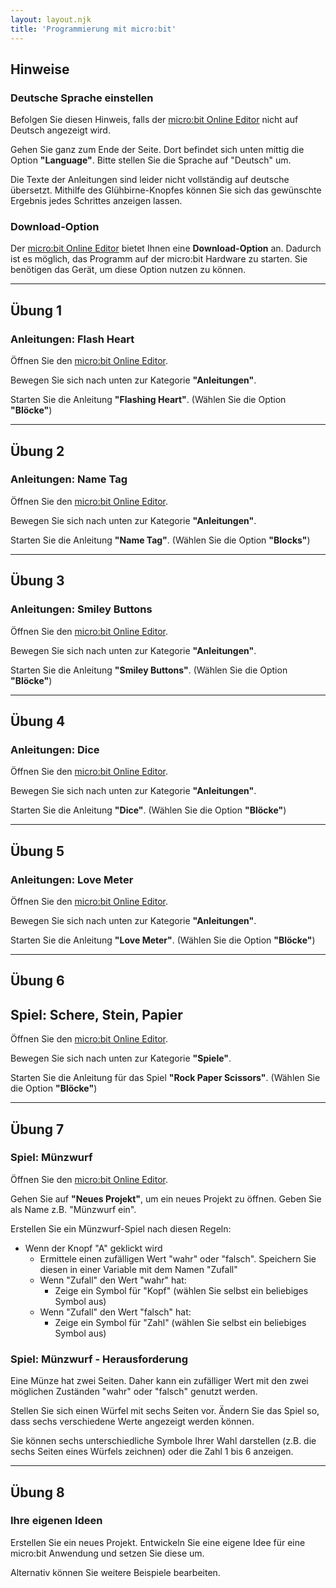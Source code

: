 ```yaml
---
layout: layout.njk
title: 'Programmierung mit micro:bit'
---
```


## Hinweise

### Deutsche Sprache einstellen

Befolgen Sie diesen Hinweis, falls der [micro:bit Online Editor](https://makecode.microbit.org/) nicht auf Deutsch angezeigt wird.

Gehen Sie ganz zum Ende der Seite. Dort befindet sich unten mittig die Option **"Language"**. Bitte stellen Sie die Sprache auf "Deutsch" um.

Die Texte der Anleitungen sind leider nicht vollständig auf deutsche übersetzt. Mithilfe des Glühbirne-Knopfes können Sie sich das gewünschte Ergebnis jedes Schrittes anzeigen lassen.

### Download-Option

Der [micro:bit Online Editor](https://makecode.microbit.org/) bietet Ihnen eine **Download-Option** an. Dadurch ist es möglich, das Programm auf der micro:bit Hardware zu starten. Sie benötigen das Gerät, um diese Option nutzen zu können.

---

## Übung 1

### Anleitungen: Flash Heart

Öffnen Sie den [micro:bit Online Editor](https://makecode.microbit.org/).

Bewegen Sie sich nach unten zur Kategorie **"Anleitungen"**.

Starten Sie die Anleitung **"Flashing Heart"**. (Wählen Sie die Option **"Blöcke"**)

---

## Übung 2

### Anleitungen: Name Tag

Öffnen Sie den [micro:bit Online Editor](https://makecode.microbit.org/).

Bewegen Sie sich nach unten zur Kategorie **"Anleitungen"**.

Starten Sie die Anleitung **"Name Tag"**. (Wählen Sie die Option **"Blocks"**)

---

## Übung 3

### Anleitungen: Smiley Buttons

Öffnen Sie den [micro:bit Online Editor](https://makecode.microbit.org/).

Bewegen Sie sich nach unten zur Kategorie **"Anleitungen"**.

Starten Sie die Anleitung **"Smiley Buttons"**. (Wählen Sie die Option **"Blöcke"**)

---

## Übung 4

### Anleitungen: Dice

Öffnen Sie den [micro:bit Online Editor](https://makecode.microbit.org/).

Bewegen Sie sich nach unten zur Kategorie **"Anleitungen"**.

Starten Sie die Anleitung **"Dice"**. (Wählen Sie die Option **"Blöcke"**)

---

## Übung 5

### Anleitungen: Love Meter

Öffnen Sie den [micro:bit Online Editor](https://makecode.microbit.org/).

Bewegen Sie sich nach unten zur Kategorie **"Anleitungen"**.

Starten Sie die Anleitung **"Love Meter"**. (Wählen Sie die Option **"Blöcke"**)

---

## Übung 6

## Spiel: Schere, Stein, Papier

Öffnen Sie den [micro:bit Online Editor](https://makecode.microbit.org/).

Bewegen Sie sich nach unten zur Kategorie **"Spiele"**.

Starten Sie die Anleitung für das Spiel **"Rock Paper Scissors"**. (Wählen Sie die Option **"Blöcke"**)

---

## Übung 7

### Spiel: Münzwurf

Öffnen Sie den [micro:bit Online Editor](https://makecode.microbit.org/).

Gehen Sie auf **"Neues Projekt"**, um ein neues Projekt zu öffnen. Geben Sie als Name z.B. "Münzwurf ein".

Erstellen Sie ein Münzwurf-Spiel nach diesen Regeln:

- Wenn der Knopf "A" geklickt wird
  - Ermittele einen zufälligen Wert "wahr" oder "falsch". Speichern Sie diesen in einer Variable mit dem Namen "Zufall"
  - Wenn "Zufall" den Wert "wahr" hat:
    - Zeige ein Symbol für "Kopf" (wählen Sie selbst ein beliebiges Symbol aus)
  - Wenn "Zufall" den Wert "falsch" hat:
    - Zeige ein Symbol für "Zahl" (wählen Sie selbst ein beliebiges Symbol aus)

### Spiel: Münzwurf - Herausforderung

Eine Münze hat zwei Seiten. Daher kann ein zufälliger Wert mit den zwei möglichen Zuständen "wahr" oder "falsch" genutzt werden.

Stellen Sie sich einen Würfel mit sechs Seiten vor. Ändern Sie das Spiel so, dass sechs verschiedene Werte angezeigt werden können.

Sie können sechs unterschiedliche Symbole Ihrer Wahl darstellen (z.B. die sechs Seiten eines Würfels zeichnen) oder die Zahl 1 bis 6 anzeigen.

---

## Übung 8

### Ihre eigenen Ideen

Erstellen Sie ein neues Projekt. Entwickeln Sie eine eigene Idee für eine micro:bit Anwendung und setzen Sie diese um.

Alternativ können Sie weitere Beispiele bearbeiten.
